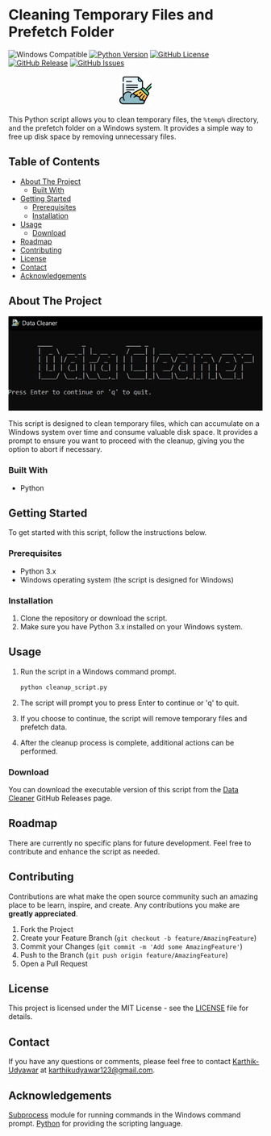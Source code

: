 # Cleaning Temporary Files and Prefetch Folder

![Windows Compatible](https://img.shields.io/badge/Windows-Compatible-blue)
[![Python Version](https://img.shields.io/badge/python-3.10-blue)](https://www.python.org/)
[![GitHub License](https://img.shields.io/github/license/KarthikUdyawar/data-cleaner)](https://github.com/KarthikUdyawar/data-cleaner/blob/master/LICENSE)
[![GitHub Release](https://img.shields.io/github/v/release/KarthikUdyawar/data-cleaner)](https://github.com/KarthikUdyawar/data-cleaner/releases)
[![GitHub Issues](https://img.shields.io/github/issues/KarthikUdyawar/data-cleaner)](https://github.com/KarthikUdyawar/data-cleaner/issues)

<div align="center">
    <img src="https://github.com/KarthikUdyawar/data-cleaner/blob/master/data_cleaning.png">
</div>

This Python script allows you to clean temporary files, the `%temp%` directory, and the prefetch folder on a Windows system. It provides a simple way to free up disk space by removing unnecessary files.

## Table of Contents

- [About The Project](#about-the-project)
  - [Built With](#built-with)
- [Getting Started](#getting-started)
  - [Prerequisites](#prerequisites)
  - [Installation](#installation)
- [Usage](#usage)
  - [Download](#download)
- [Roadmap](#roadmap)
- [Contributing](#contributing)
- [License](#license)
- [Contact](#contact)
- [Acknowledgements](#acknowledgements)

## About The Project

<div align="center">
    <img src="https://github.com/KarthikUdyawar/data-cleaner/blob/master/Screenshot.png">
</div>

This script is designed to clean temporary files, which can accumulate on a Windows system over time and consume valuable disk space. It provides a prompt to ensure you want to proceed with the cleanup, giving you the option to abort if necessary.

### Built With

- Python

## Getting Started

To get started with this script, follow the instructions below.

### Prerequisites

- Python 3.x
- Windows operating system (the script is designed for Windows)

### Installation

1. Clone the repository or download the script.
2. Make sure you have Python 3.x installed on your Windows system.

## Usage

1. Run the script in a Windows command prompt.

    ```cmd
    python cleanup_script.py
    ```

2. The script will prompt you to press Enter to continue or 'q' to quit.
3. If you choose to continue, the script will remove temporary files and prefetch data.
4. After the cleanup process is complete, additional actions can be performed.

### Download

You can download the executable version of this script from the [Data Cleaner](https://github.com/KarthikUdyawar/data-cleaner/releases) GitHub Releases page.

## Roadmap

There are currently no specific plans for future development. Feel free to contribute and enhance the script as needed.

## Contributing

Contributions are what make the open source community such an amazing place to be learn, inspire, and create. Any contributions you make are **greatly appreciated**.

1. Fork the Project
2. Create your Feature Branch (`git checkout -b feature/AmazingFeature`)
3. Commit your Changes (`git commit -m 'Add some AmazingFeature'`)
4. Push to the Branch (`git push origin feature/AmazingFeature`)
5. Open a Pull Request

## License

This project is licensed under the MIT License - see the [LICENSE](https://github.com/KarthikUdyawar/data-cleaner/blob/master/LICENSE) file for details.

## Contact

If you have any questions or comments, please feel free to contact [Karthik-Udyawar](https://github.com/KarthikUdyawar) at [karthikudyawar123@gmail.com](karthikudyawar123@gmail.com
).

## Acknowledgements

[Subprocess](https://docs.python.org/3/library/subprocess.html) module for running commands in the Windows command prompt.
[Python](https://www.python.org/) for providing the scripting language.
